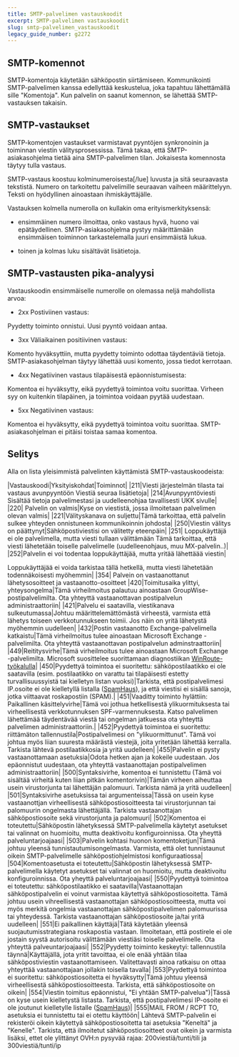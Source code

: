 ```yaml
---
title: SMTP-palvelimen vastauskoodit
excerpt: SMTP-palvelimen vastauskoodit
slug: smtp-palvelimen_vastauskoodit
legacy_guide_number: g2272
---
```



## SMTP-komennot
SMTP-komentoja käytetään sähköpostin siirtämiseen. Kommunikointi SMTP-palvelimen kanssa edellyttää keskustelua, joka tapahtuu lähettämällä sille "Komentoja".
Kun palvelin on saanut komennon, se lähettää SMTP-vastauksen takaisin.


## SMTP-vastaukset
SMTP-komentojen vastaukset varmistavat pyyntöjen synkronoinin ja toiminnan viestin välitysprosessissa. Tämä takaa, että SMTP-asiakasohjelma tietää aina SMTP-palvelimen tilan. Jokaisesta komennosta täytyy tulla vastaus. 


SMTP-vastaus koostuu kolminumeroisesta[/lue] luvusta ja sitä seuraavasta tekstistä. Numero on tarkoitettu palvelimille seuraavan vaiheen määrittelyyn. Teksti on hyödyllinen ainoastaan ihmiskäyttäjälle.

Vastauksen kolmella numerolla on kullakin oma erityismerkityksensä:

 - ensimmäinen numero ilmoittaa, onko vastaus hyvä, huono vai epätäydellinen. SMTP-asiakasohjelma pystyy määrittämään ensimmäisen toiminnon tarkastelemalla juuri ensimmäistä lukua.


- toinen ja kolmas luku sisältävät lisätietoja.




## SMTP-vastausten pika-analyysi
Vastauskoodin ensimmäiselle numerolle on olemassa neljä mahdollista arvoa:


- 2xx  Postiviinen vastaus:

Pyydetty toiminto onnistui. Uusi pyyntö voidaan antaa.


- 3xx  Väliaikainen positiivinen vastaus: 

Komento hyväksyttiin, mutta pyydetty toiminto odottaa täydentäviä tietoja. 
SMTP-asiakasohjelman täytyy lähettää uusi komento, jossa tiedot kerrotaan.


- 4xx  Negatiivinen vastaus tilapäisestä epäonnistumisesta:


Komentoa ei hyväksytty, eikä pyydettyä toimintoa voitu suorittaa. Virheen syy on kuitenkin tilapäinen, ja toimintoa voidaan pyytää uudestaan.


- 5xx  Negatiivinen vastaus:


Komentoa ei hyväksytty, eikä pyydettyä toimintoa voitu suorittaa. SMTP-asiakasohjelman ei pitäisi toistaa samaa komentoa.


## Selitys
Alla on lista yleisimmistä palvelinten käyttämistä SMTP-vastauskoodeista:

|Vastauskoodi|Yksityiskohdat|Toiminnot|
|211|Viesti järjestelmän tilasta tai vastaus avunpyyntöön Viestiä seuraa lisätietoja|
|214|Avunpyyntöviesti  Sisältää tietoja palvelimestasi ja uudelleenohjaa tavallisesti UKK sivulle|
|220| Palvelin on valmis|Kyse on viestistä, jossa ilmoitetaan palvelimen olevan valmis|
|221|Välityskanava on suljettu|Tämä tarkoittaa, että palvelin sulkee yhteyden onnistuneen kommunikoinnin johdosta|
|250|Viestin välitys on päättynyt|Sähköpostiviestisi on välitetty eteenpäin|
|251| Loppukäyttäjä ei ole palvelimella, mutta viesti tullaan välittämään Tämä tarkoittaa, että viesti lähetetään toiselle palvelimelle (uudelleenohjaus, muu MX-palvelin..)|
|252|Palvelin ei voi todentaa loppukäyttäjää, mutta yritää lähettäää viestin|

Loppukäyttäjää ei voida tarkistaa tällä hetkellä, mutta viesti lähetetään todennäkoisesti myöhemmin|
|354| Palvein on vastaanottanut lähetysosoitteet ja vastaanotto-osoitteet
|420|Toimitusaika ylittyi, yhteysongelma|Tämä virheilmoitus palautuu ainoastaan GroupWise-postipalvelimilta. Ota yhteyttä vastaanottavan postipalvelun administraattoriin|
|421|Palvelu ei saatavilla, viestikanava sulkeutumassa|Johtuu määrittelemättömästä virheestä, varmista että lähetys toiseen verkkotunnukseen toimii. Jos näin on yritä lähetystä myöhemmin uudelleen|
|432|Postin vastaanotto Exchange-palvelimella katkaistu|Tämä virheilmoitus tulee ainoastaan Microsoft Exchange -palvelimilta. Ota yhteyttä vastaanottavan postipalvelun adminstraattoriin|
|449|Reititysvirhe|Tämä virheilmoitus tulee ainoastaan Microsoft Exchange -palvelimilta. Microsoft suosittelee suorittamaan diagnostiikan [WinRoute-työkalulla](https://support.microsoft.com/fr-fr/kb/281382)|
|450|Pyydettyä toimintoa ei suoritettu: sähköpostilaatikko ei ole saatavilla (esim. postilaatikko on varattu tai tilapäisesti estetty turvallisuussyistä tai kielletyn listan vuoksi)|Tarkista, että postipalvelimesi IP.osoite ei ole kielletyllä listalla ([SpamHaus](https://www.spamhaus.org/lookup/)), ja että viestisi ei sisällä sanoja, jotka viittaavat roskapostiin (SPAM).|
|451|Vaaditty toiminto hylättiin: Paikallinen käsittelyvirhe|Tämä voi jothua hetkellisestä ylikuormituksesta tai virheellisestä verkkotunnuksen SPF-varmennuksesta. Katso palvelimen lähettämää täydentävää viestä tai ongelman jatkuessa ota yhteyttä  palvelimen administraattoriin.|
|452|Pyydettyä toimintoa ei suoritettu: riittämäton tallennustila|Postipalvelimesi on "ylikuormittunut". Tämä voi johtua myös liian suuresta määrästä viestejä, joita yritetään lähettää kerralla. Tarkista lähtevä postilaatikkosia ja yritä uudelleen|
|455|Palvelin ei pysty vastaanottamaan asetuksia|Odota hetken ajan ja kokeile uudestaan. Jos epäonnistut uudestaan, ota yhteyttä vastaanottajan postipalvelimen administraattoriin|
|500|Syntaksivirhe, komentoa ei tunnistettu (Tämä voi sisältää virheitä kuten liian pitkän komentorivin)|Tämän virheen aiheuttaa usein virustorjunta tai lähettäjän palomuuri. Tarkista nämä ja yritä uudelleen|
|501|Syntaksivirhe asetuksissa tai argumenteissa|Tässä on usein kyse vastaanottjan virheellisestä sähköpostiosoitteesta  tai virustorjunnan tai palomuurin ongelmasta lähettäjällä. Tarkista vastaanottajan sähköpostiosoite sekä virustorjunta ja palomuuri|
|502|Komentoa ei toteutettu|Sähköpostin lähetyksessä SMTP-palvelimella käytetyt asetukset tai valinnat on huomioitu, mutta deaktivoitu konfiguroinnissa. Ota yheyttä palveluntarjoajaasi|
|503|Palvelin kohtasi huonon komentoketjun|Tämä johtuu yleensä tunnistautumisongelmasta. Varmista, että olet tunnistaunut oikein SMTP-palvelimelle sähköpostiohjelmistosi konfiguraatiossa|
|504|Komentoasetusta ei toteutettu|Sähköpostin lähetyksessä SMTP-palvelimella käytetyt asetukset tai valinnat on huomioitu, mutta deaktivoitu konfiguroinnissa. Ota yheyttä palveluntarjoajaasi|
|550|Pyydettyä toimintoa ei toteutettu: sähköpostilaatikko ei saatavilla|Vastaanottajan sähköpostipalvelin ei voinut varmistaa käytettyä sähköpostiosoitetta. Tämä johtuu usein vihreellisestä vastaanottajan sähköpostiosoitteesta, mutta voi myös merkitä ongelmia vastaanottajan sähköpostipalvelimen palomuurissa tai yhteydessä. Tarkista vastaanottajan sähköpostiosoite ja/tai yritä uudelleen|
|551|Ei paikallinen käyttäjä|Tätä käytetään yleensä suojautumisstrategiana roskapostia vastaan. Ilmoitetaan, että postirele ei ole jostain syystä autorisoitu välittämään viestiäsi toiselle palvelimelle. Ota yhteyttä palveuntarjoajaasi|
|552|Pyydetty toiminto keskeytyi: tallennustila täynnä|Käyttäjällä, jota yritit tavoittaa, ei ole enää yhtään tilaa sähköpostiviestin vastaanottamiseen. Valitettavasti ainoa ratkaisu on ottaa yhteyttää vastaanottajaan jollakin toisella tavalla|
|553|Pyydettyä toimintoa ei suoritettu: sähköpostiosoitetta ei hyväksytty|Tämä johtuu yleensä virheellisestä sähköpostiosoitteesta. Tarkista, että sähköpostiosoite on oikein|
|554|Viestin toimitus epäonnistui, "Ei yhtään SMTP-palvelua")|Tässä on kyse usein kielletystä listasta. Tarkista, että postipalvelimesi IP-osoite ei ole joutunut kielletylle listalle ([SpamHaus](https://www.spamhaus.org/lookup/))|
|555|MAIL FROM / RCPT TO, asetuksia ei tunnistettu tai ei otettu käyttöön| Lähtevä SMTP-palvelin ei rekisteröi oikein käytettyä sähköpostiosoitetta tai asetuksia "Keneltä" ja "Kenelle". Tarkista, että ilmoitetut sähköpostiosoitteet ovat oikein ja varmista lisäksi, ettet ole ylittänyt OVH:n pysyvää rajaa: 200viestiä/tunti/tili ja 300viestiä/tunti/ip

